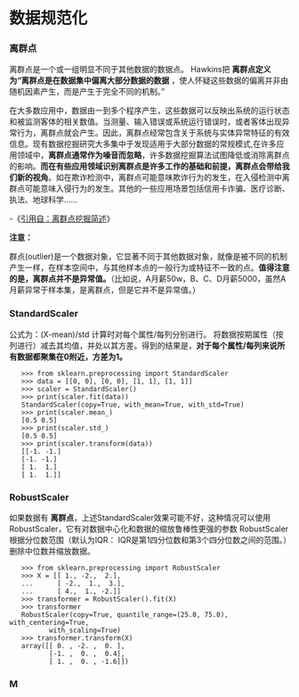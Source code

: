 # 数据规范化

### 离群点


离群点是一个或一组明显不同于其他数据的数据点。 Hawkins把 __离群点定义为“离群点是在数据集中偏离大部分数据的数据__ ，使人怀疑这些数据的偏离并非由随机因素产生，而是产生于完全不同的机制。”

在大多数应用中，数据由一到多个程序产生，这些数据可以反映出系统的运行状态和被监测客体的相关数值。当测量、输入错误或系统运行错误时，或者客体出现异常行为，离群点就会产生。因此，离群点经常包含关于系统与实体异常特征的有效信息。现有数据挖掘研究大多集中于发现适用于大部分数据的常规模式,在许多应用领域中，__离群点通常作为噪音而忽略__，许多数据挖掘算法试图降低或消除离群点的影响。__而在有些应用领域识别离群点是许多工作的基础和前提，离群点会带给我们新的视角__。如在欺诈检测中，离群点可能意味欺诈行为的发生，在入侵检测中离群点可能意味入侵行为的发生。其他的一些应用场景包括信用卡诈骗、医疗诊断、执法、地球科学……


-《[引用自：离群点挖掘简述](https://blog.chih.me/Outlier-mining-review.html)》


__注意：__

群点(outlier)是一个数据对象，它显著不同于其他数据对象，就像是被不同的机制产生一样，在样本空间中，与其他样本点的一般行为或特征不一致的点。__值得注意的是，离群点并不是异常值。__（比如说，A月薪50w，B、C、D月薪5000，虽然A月薪异常于样本集，是离群点，但是它并不是异常值。）


### StandardScaler

公式为：(X-mean)/std 计算时对每个属性/每列分别进行。
将数据按期属性（按列进行）减去其均值，并处以其方差。得到的结果是，__对于每个属性/每列来说所有数据都聚集在0附近，方差为1。__

       >>> from sklearn.preprocessing import StandardScaler
       >>> data = [[0, 0], [0, 0], [1, 1], [1, 1]]
       >>> scaler = StandardScaler()
       >>> print(scaler.fit(data))
       StandardScaler(copy=True, with_mean=True, with_std=True)
       >>> print(scaler.mean_)
       [0.5 0.5]
       >>> print(scaler.std_)
       [0.5 0.5]
       >>> print(scaler.transform(data))
       [[-1. -1.]
       [-1. -1.]
       [ 1.  1.]
       [ 1.  1.]]

### RobustScaler

如果数据有 __离群点__，上述StandardScaler效果可能不好，这种情况可以使用RobustScaler，它有对数据中心化和数据的缩放鲁棒性更强的参数
RobustScaler根据分位数范围（默认为IQR： IQR是第1四分位数和第3个四分位数之间的范围。）删除中位数并缩放数据。


       >>> from sklearn.preprocessing import RobustScaler
       >>> X = [[ 1., -2.,  2.],
       ...      [ -2.,  1.,  3.],
       ...      [ 4.,  1., -2.]]
       >>> transformer = RobustScaler().fit(X)
       >>> transformer
       RobustScaler(copy=True, quantile_range=(25.0, 75.0), with_centering=True,
              with_scaling=True)
       >>> transformer.transform(X)
       array([[ 0. , -2. ,  0. ],
              [-1. ,  0. ,  0.4],
              [ 1. ,  0. , -1.6]])



### M

